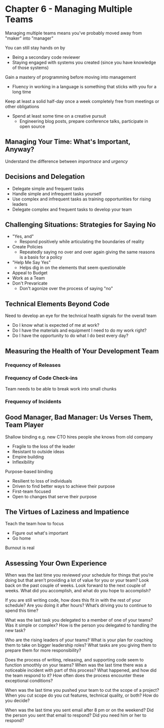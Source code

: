# Chapter 6 - Managing Multiple Teams

Managing multiple teams means you've probably moved away from "maker" into "manager"

You can still stay hands on by
- Being a secondary code reviewer
- Staying engaged with systems you created (since you have knowledge of those systems)

Gain a mastery of programming before moving into management
- Fluency in working in a language is something that sticks with you for a long time

Keep at least a solid half-day once a week completely free from meetings or other obligations
- Spend at least some time on a creative pursuit
  - Engineering blog posts, prepare conference talks, participate in open source

## Managing Your Time: What's Important, Anyway?

Understand the difference between *importnace* and *urgency*

## Decisions and Delegation

- Delegate simple and frequent tasks
- Handle simple and infrequent tasks yourself
- Use complex and infrequent tasks as training opportunities for rising leaders
- Delegate complex and frequent tasks to develop your team

## Challenging Situations: Strategies for Saying No

- "Yes, and"
  - Respond positively while articulating the boundaries of reality
- Create Policies
  - Repeatedly saying no over and over again giving the same reasons is a basis for a policy
- "Help Me Say Yes"
  - Helps dig in on the elements that seem questionable
- Appeal to Budget
- Work as a Team
- Don't Prevaricate
  - Don't agonize over the process of saying "no"

## Technical Elements Beyond Code

Need to develop an eye for the technical health signals for the overall team

- Do I know what is expected of me at work?
- Do I have the materials and equipment I need to do my work right?
- Do I have the opportunity to do what I do best every day?

## Measuring the Health of Your Development Team

### Frequency of Releases

### Frequency of Code Check-ins

Team needs to be able to break work into small chunks

### Frequency of Incidents

## Good Manager, Bad Manager: Us Verses Them, Team Player

Shallow binding e.g. new CTO hires people she knows from old company
- Fragile to the loss of the leader
- Resistant to outside ideas
- Empire building
- Inflexibility

Purpose-based binding
- Resilient to loss of individuals
- Driven to find better ways to achieve their purpose
- First-team focused
- Open to changes that serve their purpose

## The Virtues of Laziness and Impatience

Teach the team how to focus
- Figure out what's important
- Go home

Burnout is real

## Assessing Your Own Experience

When was the last time you reviewed your schedule for things that you’re doing but that aren’t providing a lot of value for you or your team? Look back on the past couple of weeks. Look forward to the next couple of weeks. What did you accomplish, and what do you hope to accomplish?

If you are still writing code, how does this fit in with the rest of your schedule? Are you doing it after hours? What’s driving you to continue to spend this time?

What was the last task you delegated to a member of one of your teams? Was it simple or complex? How is the person you delegated to handling the new task?

Who are the rising leaders of your teams? What is your plan for coaching them to take on bigger leadership roles? What tasks are you giving them to prepare them for more responsibility?

Does the process of writing, releasing, and supporting code seem to function smoothly on your teams? When was the last time there was a noticeable incident with part of this process? What happened, and how did the team respond to it? How often does the process encounter these exceptional conditions?

When was the last time you pushed your team to cut the scope of a project? When you cut scope do you cut features, technical quality, or both? How do you decide?

When was the last time you sent email after 8 pm or on the weekend? Did the person you sent that email to respond? Did you need him or her to respond?